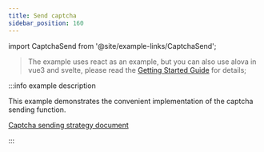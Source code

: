```yaml
---
title: Send captcha
sidebar_position: 160
---
```


import CaptchaSend from '@site/example-links/CaptchaSend';

> The example uses react as an example, but you can also use alova in vue3 and svelte, please read the [Getting Started Guide](/get-started/overview) for details;

<CaptchaSend></CaptchaSend>

:::info example description

This example demonstrates the convenient implementation of the captcha sending function.

[Captcha sending strategy document](/strategy/useCaptcha)

:::
